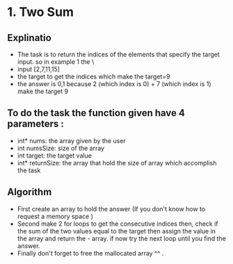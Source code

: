 # 1. Two Sum

## Explinatio

- The task is to return the indices of the elements that specify the target input. so in example 1 the \
- input [2,7,11,15]
- the target to get the indices which make the target=9
- the answer is 0,1 because 2 (which index is 0) + 7 (which index is 1) make the target 9 

## To do the task the function given have 4 parameters :
- int* nums: the array given by the user 
- int numsSize: size of the array
- int target:  the target value 
- int* returnSize: the array that hold the size of array which accomplish the task 

## Algorithm 
- First create an array to hold the answer (If you don't know how to request a memory space ) 
- Second make 2  for loops to get the consecutive indices then, check if the sum of the two values equal to the target then assign the value in the array and return the - array. if now try the next loop until you find the answer. 
- Finally don't forget to free the mallocated array ^^ .

